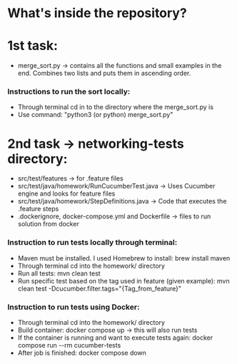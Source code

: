 # What's inside the repository?

# 1st task:
- merge_sort.py -> contains all the functions and small examples in the end. Combines two lists and puts them in ascending order.

### Instructions to run the sort locally:
- Through terminal cd in to the directory where the merge_sort.py is
- Use command: "python3 (or python) merge_sort.py"

# 2nd task -> networking-tests directory:
- src/test/features -> for .feature files
- src/test/java/homework/RunCucumberTest.java -> Uses Cucumber engine and looks for feature files
- src/test/java/homework/StepDefinitions.java -> Code that executes the .feature steps
- .dockerignore, docker-compose.yml and Dockerfile -> files to run solution from docker

### Instruction to run tests locally through terminal:
- Maven must be installed. I used Homebrew to install: brew install maven
- Through terminal cd into the homework/ directory
- Run all tests: mvn clean test
- Run specific test based on the tag used in feature (given example): mvn clean test -Dcucumber.filter.tags="{Tag_from_feature}"

### Instruction to run tests using Docker:
- Through terminal cd into the homework/ directory
- Build container: docker compose up -> this will also run tests
- If the container is running and want to execute tests again: docker compose run --rm cucumber-tests
- After job is finished: docker compose down
